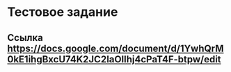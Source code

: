 # Тестовое задание

## Ссылка https://docs.google.com/document/d/1YwhQrM0kE1ihgBxcU74K2JC2IaOlIhj4cPaT4F-btpw/edit
